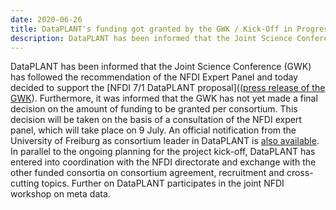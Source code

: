 ```yaml
---
date: 2020-06-26
title: DataPLANT's funding got granted by the GWK / Kick-Off in Progress
description: DataPLANT has been informed that the Joint Science Conference (GWK) has followed the recommendation of the NFDI Expert Panel and today decided to support the NFDI 7/1 DataPLANT proposal. Furthermore, it was informed that the GWK has not yet made a final decision on the amount of funding to be granted per consortium. This decision will be taken on the basis of a consultation of the NFDI expert panel, which will take place on 9 July. An official ...
---
```


DataPLANT has been informed that the Joint Science Conference (GWK) has followed the recommendation of the NFDI Expert Panel and today decided to support the [NFDI 7/1 DataPLANT proposal]((<a href="https://www.gwk-bonn.de/fileadmin/Redaktion/Dokumente/Pressemitteilungen/pm2020-04.pdf" target="_blank">press release of the GWK</a>). Furthermore, it was informed that the GWK has not yet made a final decision on the amount of funding to be granted per consortium. This decision will be taken on the basis of a consultation of the NFDI expert panel, which will take place on 9 July. An official notification from the University of Freiburg as consortium leader in DataPLANT is <a href="https://www.pr.uni-freiburg.de/pm/2020/pflanzliches-leben-besser-verstehen" target="_blank">also available</a>. In parallel to the ongoing planning for the project kick-off, DataPLANT has entered into coordination with the NFDI directorate and exchange with the other funded consortia on consortium agreement, recruitment and cross-cutting topics. Further on DataPLANT participates in the joint NFDI workshop on meta data. 